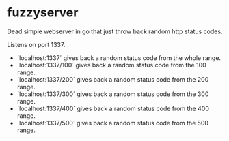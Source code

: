# fuzzyserver

Dead simple webserver in go that just throw back random http status codes.

Listens on port 1337.

* ´localhost:1337´ gives back a random status code from the whole range.
* ´localhost:1337/100´ gives back a random status code from the 100 range.
* ´localhost:1337/200´ gives back a random status code from the 200 range.
* ´localhost:1337/300´ gives back a random status code from the 300 range.
* ´localhost:1337/400´ gives back a random status code from the 400 range.
* ´localhost:1337/500´ gives back a random status code from the 500 range.
